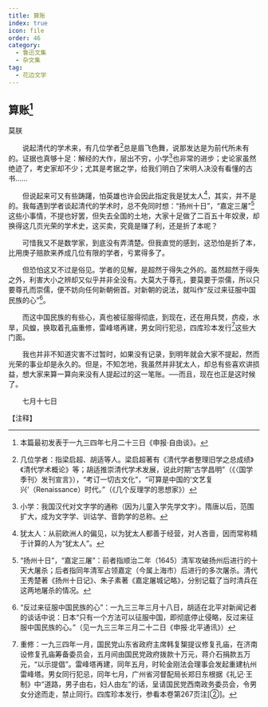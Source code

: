 ```yaml
---
title: 算账
index: true
icon: file
order: 46
category:
  - 鲁迅文集
  - 杂文集
tag:  
  - 花边文学
---
```


## 算账[^①]

莫朕

　　说起清代的学术来，有几位学者[^②]总是眉飞色舞，说那发达是为前代所未有的。证据也真够十足：解经的大作，层出不穷，小学[^③]也非常的进步；史论家虽然绝迹了，考史家却不少；尤其是考据之学，给我们明白了宋明人决没有看懂的古书……

　　但说起来可又有些踌躇，怕英雄也许会因此指定我是犹太人[^④]，其实，并不是的。我每遇到学者谈起清代的学术时，总不免同时想：“扬州十日”，“嘉定三屠”[^⑤]这些小事情，不提也好罢，但失去全国的土地，大家十足做了二百五十年奴隶，却换得这几页光荣的学术史，这买卖，究竟是赚了利，还是折了本呢？

　　可惜我又不是数学家，到底没有弄清楚。但我直觉的感到，这恐怕是折了本，比用庚子赔款来养成几位有限的学者，亏累得多了。

　　但恐怕这又不过是俗见。学者的见解，是超然于得失之外的。虽然超然于得失之外，利害大小之辨却又似乎并非全没有。大莫大于尊孔，要莫要于崇儒，所以只要尊孔而崇儒，便不妨向任何新朝俯首。对新朝的说法，就叫作“反过来征服中国民族的心”[^⑥]。

　　而这中国民族的有些心，真也被征服得彻底，到现在，还在用兵燹，疠疫，水旱，风蝗，换取着孔庙重修，雷峰塔再建，男女同行犯忌，四库珍本发行[^⑦]这些大门面。

　　我也并非不知道灾害不过暂时，如果没有记录，到明年就会大家不提起，然而光荣的事业却是永久的。但是，不知怎地，我虽然并非犹太人，却总有些喜欢讲损益，想大家来算一算向来没有人提起过的这一笔账。──而且，现在也正是这时候了。

　　七月十七日

【注释】

[^①]:本篇最初发表于一九三四年七月二十三日《申报·自由谈》。

[^②]:几位学者：指梁启超、胡适等人。梁启超著有《清代学者整理旧学之总成绩》《清代学术概论》等；胡适推崇清代学术发展，说此时期“古学昌明”（《〈国学季刊〉发刊宣言》），“考订一切古文化”，“可算是中国的‘文艺复兴’（Renaissance）时代。”（《几个反理学的思想家》）

[^③]:小学：我国汉代对文字学的通称（因为儿童入学先学文字）。隋唐以后，范围扩大，成为文字学、训诂学、音韵学的总称。

[^④]:犹太人：从前欧洲人的偏见，以为犹太人都善于经营，对人吝啬，因而常称精于计算的人为“犹太人”。

[^⑤]:“扬州十日”，“嘉定三屠”：前者指顺治二年（1645）清军攻破扬州后进行的十天大屠杀；后者指同年清军占领嘉定（今属上海市）后进行的多次屠杀。清代王秀楚著《扬州十日记》、朱子素著《嘉定屠城记略》，分别记载了当时清兵在这两地屠杀的情况。

[^⑥]:“反过来征服中国民族的心”：一九三三年三月十八日，胡适在北平对新闻记者的谈话中说：日本“只有一个方法可以征服中国，即彻底停止侵略，反过来征服中国民族的心。”（见一九三三年三月二十二日《申报·北平通讯》）

[^⑦]:重修：一九三四年一月，国民党山东省政府主席韩复榘提议修复孔庙，在济南设修复孔庙筹备委员会，五月间由国民党政府拨款十万元，蒋介石捐款五万元，“以示提倡”。雷峰塔再建，同年五月，时轮金刚法会理事会发起重建杭州雷峰塔。男女同行犯忌，同年七月，广州省河督配局长郑日东根据《礼记·王制》中“道路，男子由右，妇人由左”的话，呈请国民党西南政务委员会，令男女分途而走，禁止同行。四库珍本发行，参看本卷第267页注[②]。
